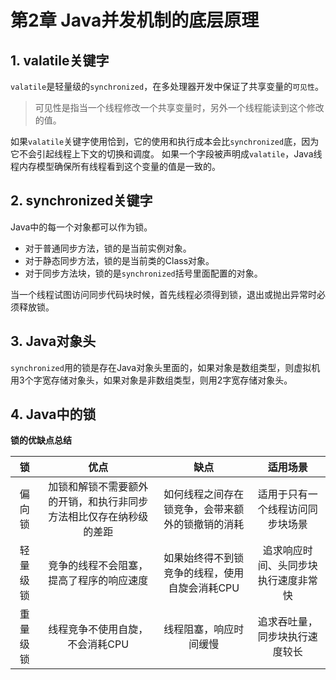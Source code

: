 # 第2章  Java并发机制的底层原理

## 1. valatile关键字

`valatile`是轻量级的`synchronized`，在多处理器开发中保证了共享变量的`可见性`。

> 可见性是指当一个线程修改一个共享变量时，另外一个线程能读到这个修改的值。

如果`valatile`关键字使用恰到，它的使用和执行成本会比`synchronized`底，因为它不会引起线程上下文的切换和调度。 如果一个字段被声明成`valatile`，Java线程内存模型确保所有线程看到这个变量的值是一致的。

## 2. synchronized关键字

Java中的每一个对象都可以作为锁。

- 对于普通同步方法，锁的是当前实例对象。
- 对于静态同步方法，锁的是当前类的Class对象。
- 对于同步方法块，锁的是`synchronized`括号里面配置的对象。

当一个线程试图访问同步代码块时候，首先线程必须得到锁，退出或抛出异常时必须释放锁。

## 3. Java对象头

`synchronized`用的锁是存在Java对象头里面的，如果对象是数组类型，则虚拟机用3个字宽存储对象头，如果对象是非数组类型，则用2字宽存储对象头。

## 4. Java中的锁

**锁的优缺点总结**

|    锁    |                             优点                             |                       缺点                       |               适用场景               |
| :------: | :----------------------------------------------------------: | :----------------------------------------------: | :----------------------------------: |
|  偏向锁  | 加锁和解锁不需要额外的开销，和执行非同步方法相比仅存在纳秒级的差距 | 如何线程之间存在锁竞争，会带来额外的锁撤销的消耗 |   适用于只有一个线程访问同步块场景   |
| 轻量级锁 |           竞争的线程不会阻塞，提高了程序的响应速度           |  如果始终得不到锁竞争的线程，使用自旋会消耗CPU   | 追求响应时间、头同步块执行速度非常快 |
| 重量级锁 |               线程竞争不使用自旋，不会消耗CPU                |              线程阻塞，响应时间缓慢              |    追求吞吐量，同步块执行速度较长    |

